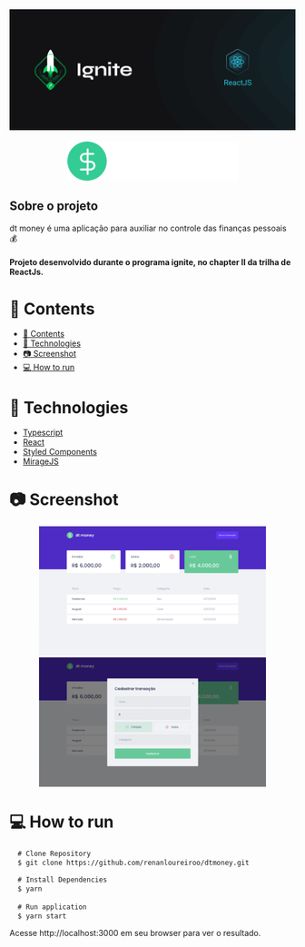<!--banner-->
<div align="center">
  <img src="./github/banner.png"/>
</div>

<!--logo-->
<br/>
<div align="center">
  <img src="./src/assets/logo.svg" alt="Move It" width="300px"/>
</div>

## Sobre o projeto
dt money é uma aplicação para auxiliar no controle das finanças pessoais 💰

#### Projeto desenvolvido durante o programa ignite, no chapter II da trilha de ReactJs.

# 📌 Contents
- [📌 Contents](#-contents)
- [🚀 Technologies](#-technologies)
- [📷 Screenshot](#-screenshot)
- [💻 How to run](#-how-to-run)


# 🚀 Technologies
* [Typescript](https://www.typescriptlang.org/)
* [React](https://reactjs.org/)
* [Styled Components](https://styled-components.com/)
* [MirageJS](https://miragejs.com/)


# 📷 Screenshot
<div align="center">
  <img src="./github/screen1.png"width="400px"/>
  <img src="./github/screen2.png"width="400px"/>
</div>

# 💻 How to run
```
  # Clone Repository
  $ git clone https://github.com/renanloureiroo/dtmoney.git
```

```
  # Install Dependencies
  $ yarn 

  # Run application
  $ yarn start
```

Acesse http://localhost:3000 em seu browser para ver o resultado.







